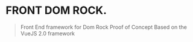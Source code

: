 # FRONT DOM ROCK.
> Front End framework for Dom Rock
> Proof of Concept
> Based on the VueJS 2.0 framework 



